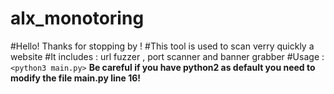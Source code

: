 # alx_monotoring
#Hello! Thanks for stopping by !
#This tool is used to scan verry quickly a website
#It includes : url fuzzer , port scanner and banner grabber
#Usage :
`<python3 main.py>` 
**Be careful if you have python2 as default you need to modify the file main.py line 16!**
